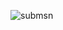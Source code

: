 ![submsn](https://user-images.githubusercontent.com/53654229/126072921-fb710453-acb4-49d7-b051-82512a0ba899.PNG)

